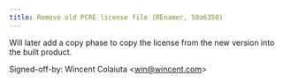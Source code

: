 ```yaml
---
title: Remove old PCRE license file (REnamer, 50a6350)
---
```


Will later add a copy phase to copy the license from the new version into the built product.

Signed-off-by: Wincent Colaiuta &lt;win@wincent.com&gt;
